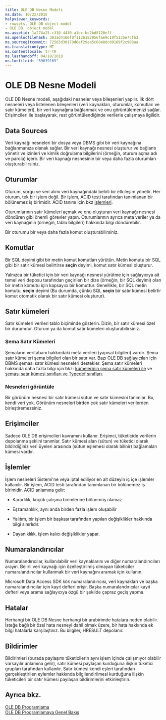 ```yaml
---
title: OLE DB Nesne Modeli
ms.date: 10/22/2018
helpviewer_keywords:
- rowsets, OLE DB object model
- OLE DB, object model
ms.assetid: 1a274a25-c310-4430-a1ec-bd2bd8120eff
ms.openlocfilehash: 303ad4166f0f1126182956fae9c19f513be7cfb3
ms.sourcegitcommit: 72583d30170d6ef29ea5c6848dc00169f2c909aa
ms.translationtype: MT
ms.contentlocale: tr-TR
ms.lasthandoff: 04/18/2019
ms.locfileid: "59039169"
---
```

# <a name="ole-db-object-model"></a>OLE DB Nesne Modeli

OLE DB Nesne modeli, aşağıdaki nesneler veya bileşenleri yapılır. İlk dört nesneleri veya listelenen bileşenleri (veri kaynakları, oturumlar, komutları ve satır kümeleri), bir veri kaynağına bağlanmak ve onu görüntülemenizi sağlar. Erişimcileri ile başlayarak, rest görüntülendiğinde verilerle çalışmaya ilgilidir.

## <a name="data-sources"></a>Data Sources

Veri kaynağı nesneleri bir dosya veya DBMS gibi bir veri kaynağına bağlanmanıza olanak sağlar. Bir veri kaynağı nesnesi oluşturur ve bağlantı yönetir ve izinleri ve kimlik doğrulama bilgilerini (örneğin, oturum açma adı ve parola) içerir. Bir veri kaynağı nesnesinin bir veya daha fazla oturumları oluşturabilirsiniz.

## <a name="sessions"></a>Oturumlar

Oturum, sorgu ve veri alımı veri kaynağındaki belirli bir etkileşim yönetir. Her oturum, tek bir işlem değil. Bir işlem, ACID testi tarafından tanımlanan bir bölünemez iş birimidir. ACID tanımı için bkz [işlemleri](#vcconoledbcomponents_transactions).

Oturumlarının satır kümeleri açmak ve onu oluşturan veri kaynağı nesnesi döndüren gibi önemli görevler yapın. Oturumlarının ayrıca meta veriler ya da veri kaynağının (örneğin, tablo bilgileri) hakkında bilgi döndürebilir.

Bir oturumu bir veya daha fazla komut oluşturabilirsiniz.

## <a name="commands"></a>Komutlar

Bir SQL deyimi gibi bir metin komut komutları yürütün. Metin komutu bir SQL gibi bir satır kümesi belirtirse **seçin** deyimi, komut satır kümesi oluşturur.

Yalnızca bir tüketici için bir veri kaynağı nesnesi yürütme için sağlayıcıya ait temel veri deposu tarafından geçirilen bir dize (örneğin, bir SQL deyimi) olan bir metin komutu için kapsayıcı bir komuttur. Genellikle, bir SQL metin komutu, **seçin** deyimi (Bu durumda, çünkü SQL **seçin** bir satır kümesi belirtir komut otomatik olarak bir satır kümesi oluşturur).

## <a name="rowsets"></a>Satır kümeleri

Satır kümeleri verileri tablo biçiminde gösterin. Dizin, bir satır kümesi özel bir durumdur. Oturum ya da komut satır kümeleri oluşturabilirsiniz.

### <a name="schema-rowsets"></a>Şema Satır Kümeleri

Şemaların veritabanı hakkındaki meta verileri (yapısal bilgileri) vardır. Şema satır kümeleri şema bilgileri olan bir satır var. Bazı OLE DB sağlayıcıları için DBMS şeması satır kümesi nesneleri destekler. Şema satır kümeleri hakkında daha fazla bilgi için bkz: [kümelerinin şema satır kümeleri ile](../../data/oledb/obtaining-metadata-with-schema-rowsets.md) ve [şeması satır kümesi sınıfları ve Typedef sınıfları](../../data/oledb/schema-rowset-classes-and-typedef-classes.md).

### <a name="view-objects"></a>Nesneleri görüntüle

Bir görünüm nesnesi bir satır kümesi sütun ve satır kümesini tanımlar. Bu, kendi veri yok. Görünüm nesneleri birden çok satır kümeleri verilerden birleştiremezsiniz.

## <a name="accessors"></a>Erişimciler

Sadece OLE DB erişimcileri kavramını kullanır. Erişimci, tüketicide verilerin depolanma şeklini tanımlar. Satır kümesi alan (sütun) ve tüketici olarak bildirdiğiniz veri üyeleri arasında (sütun eşlemesi olarak bilinir) bağlamaları kümesi vardır.

##  <a name="vcconoledbcomponents_transactions"></a> İşlemler

İşlem nesneleri Sistemi'ne veya iptal ediliyor en alt düzeyin iç içe işlemler kullanılır. Bir işlem, ACID testi tarafından tanımlanan bir bölünemez iş birimidir. ACID anlamına gelir:

- Kararlılık, küçük çalışma birimlerine bölünmüş olamaz

- Eşzamanlılık, aynı anda birden fazla işlem oluşabilir

- Yalıtım, bir işlem bir başkası tarafından yapılan değişiklikler hakkında bilgi sınırlıdır.

- Dayanıklılık, işlem kalıcı değişiklikler yapar.

## <a name="enumerators"></a>Numaralandırıcılar

Numaralandırıcılar, kullanılabilir veri kaynaklarını ve diğer numaralandırıcıları arayın. Belirli veri kaynağı için özelleştirilmiş olmayan tüketiciler numaralandırıcılar kullanmak bir veri kaynağını aramak için kullanın.

Microsoft Data Access SDK kök numaralandırıcısı, veri kaynakları ve başka numaralandırıcılar için kayıt defteri erişir. Başka numaralandırıcılar kayıt defteri veya arama sağlayıcıya özgü bir şekilde çapraz geçiş yapma.

## <a name="errors"></a>Hatalar

Herhangi bir OLE DB Nesne herhangi bir arabirimde hatalara neden olabilir. İsteğe bağlı bir özel hata nesneyi dahil olmak üzere, bir hata hakkında ek bilgi hatalarla karşılaştınız. Bu bilgiler, HRESULT depolanır.

## <a name="notifications"></a>Bildirimler

Bildirimleri (burada paylaşımı tüketicilerin aynı işlem içinde çalışmıyor olabilir varsayılır anlamına gelir), satır kümesi paylaşan kurduğuna ilişkin tüketici grupları tarafından kullanılır. Satır kümesi kendi eşleri tarafından gerçekleştirilen eylemler hakkında bilgilendirilmesi kurduğuna ilişkin tüketicileri bir satır kümesi paylaşan bildirimlerini etkinleştirin.

## <a name="see-also"></a>Ayrıca bkz.

[OLE DB Programlama](../../data/oledb/ole-db-programming.md)<br/>
[OLE DB Programlamaya Genel Bakış](../../data/oledb/ole-db-programming-overview.md)